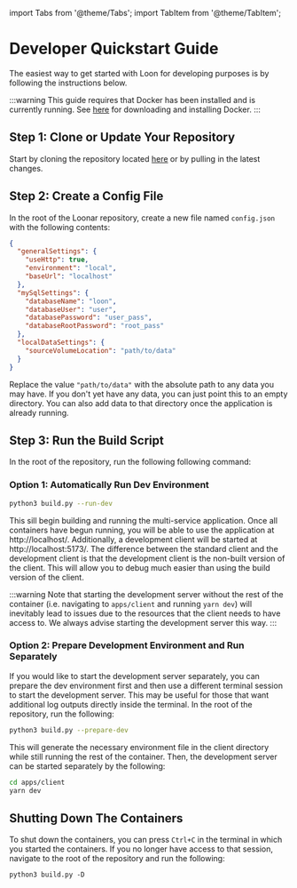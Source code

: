 import Tabs from '@theme/Tabs';
import TabItem from '@theme/TabItem';

# Developer Quickstart Guide

The easiest way to get started with Loon for developing purposes is by following the instructions below.

:::warning
This guide requires that Docker has been installed and is currently running. See [here](https://www.docker.com/) for downloading and installing Docker.
:::

## Step 1: Clone or Update Your Repository

Start by cloning the repository located [here](https://github.com/visdesignlab/loonar) or by pulling in the latest changes.

## Step 2: Create a Config File

In the root of the Loonar repository, create a new file named `config.json` with the following contents:

```json
{
  "generalSettings": {
    "useHttp": true,
    "environment": "local",
    "baseUrl": "localhost"
  },
  "mySqlSettings": {
    "databaseName": "loon",
    "databaseUser": "user",
    "databasePassword": "user_pass",
    "databaseRootPassword": "root_pass"
  },
  "localDataSettings": {
    "sourceVolumeLocation": "path/to/data"
  }
}
```

Replace the value `"path/to/data"` with the absolute path to any data you may have. If you don't yet have any data, you can just point this to an empty directory. You can also add data to that directory once the application is already running.

## Step 3: Run the Build Script

In the root of the repository, run the following following command:

### Option 1: Automatically Run Dev Environment

```bash
python3 build.py --run-dev
```

This sill begin building and running the multi-service application. Once all containers have begun running, you will be able to use the application at http://localhost/. Additionally, a development client will be started at http://localhost:5173/. The difference between the standard client and the development client is that the development client is the non-built version of the client. This will allow you to debug much easier than using the build version of the client.

:::warning
Note that starting the development server without the rest of the container (i.e. navigating to `apps/client` and running `yarn dev`) will inevitably lead to issues due to the resources that the client needs to have access to. We always advise starting the development server this way.
:::

### Option 2: Prepare Development Environment and Run Separately

If you would like to start the development server separately, you can prepare the dev environment first and then use a different terminal session to start the development server. This may be useful for those that want additional log outputs directly inside the terminal. In the root of the repository, run the following:

```bash
python3 build.py --prepare-dev
```

This will generate the necessary environment file in the client directory while still running the rest of the container. Then, the development server can be started separately by the following:

```bash
cd apps/client
yarn dev
```

## Shutting Down The Containers

To shut down the containers, you can press `Ctrl+C` in the terminal in which you started the containers. If you no longer have access to that session, navigate to the root of the repository and run the following:

```
python3 build.py -D
```
